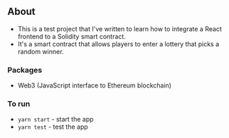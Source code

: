 ## About

- This is a test project that I've written to learn how to integrate a React frontend to a Solidity smart contract.
- It's a smart contract that allows players to enter a lottery that picks a random winner.

### Packages

- Web3 (JavaScript interface to Ethereum blockchain)

### To run

- `yarn start` - start the app
- `yarn test` - test the app
